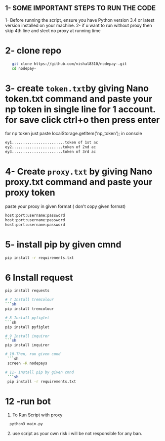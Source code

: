 ## 1- SOME IMPORTANT STEPS TO RUN THE CODE 

1- Before running the script, ensure you have Python version 3.4 or latest version installed on your machine.
2- if u want to run without proxy then skip 4th line and slect no proxy at running time

# 2- clone repo
 ```sh
    git clone https://github.com/vishal8310/nodepay-.git 
    cd nodepay-
 ```
# 3- create `token.txt`by giving Nano token.txt command and paste your np token in single line for 1 account. for save click ctrl+o then press enter 
for np token just paste localStorage.getItem('np_token'); in console
 ```sh
 ey1........................token of 1st ac
 ey2.......................token of 2nd ac
 ey3.......................token of 3rd ac
 ```
# 4- Create `proxy.txt` by giving Nano proxy.txt command and paste your proxy token
 paste your proxy in given format ( don't copy given format)
 ```sh
 host:port:username:password
 host:port:username:password
 host:port:username:password
 ```
 # 5- install pip by given cmnd
 ```sh
 pip install -r requirements.txt
 ```
# 6 Install request
```sh
pip install requests

# 7 Install tremcolour
```sh
pip install tremcolour

# 8 Install pyfiglet
```sh
pip install pyfiglet

# 9 Install inquirer
```sh
pip install inquirer

# 10-Then, run given cmnd
 ```sh
 screen -R nodepays

# 11- install pip by given cmnd
 ```sh
 pip install -r requirements.txt

 ```
# 12 -run bot

 1. To Run Script with proxy

 ```sh
   python3 main.py
   ``` 
2. use script as your own risk i will be not responsible for any ban.
